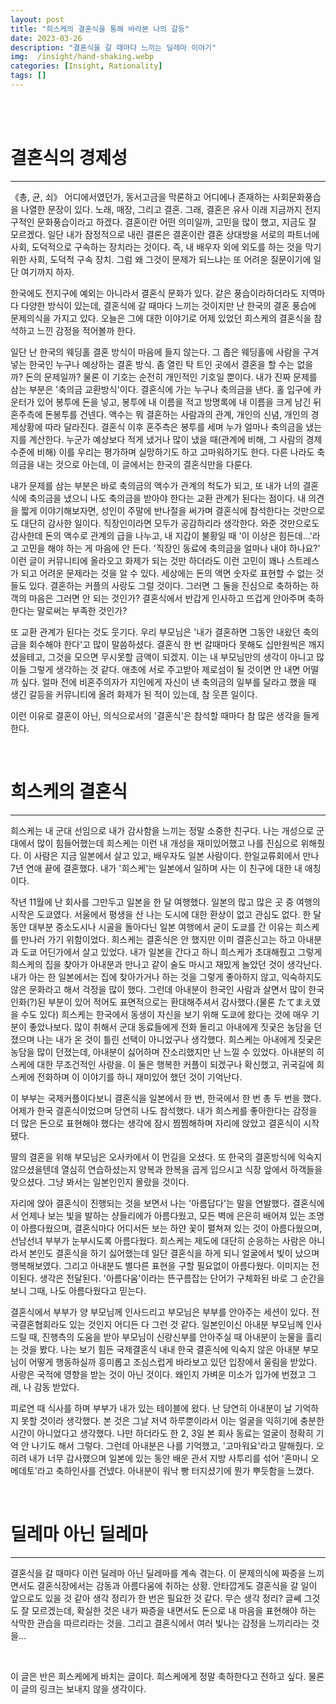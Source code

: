 ```yaml
---
layout: post
title: "희스케의 결혼식을 통해 바라본 나의 갈등"
date: 2023-03-26
description: "결혼식을 갈 때마다 느끼는 딜레마 이야기"
img:  /insight/hand-shaking.webp
categories: [Insight, Rationality]
tags: []
---
```


<br>
<br id="1">

# 결혼식의 경제성

---

《총, 균, 쇠》 어디에서였던가, 동서고금을 막론하고 어디에나 존재하는 사회문화풍습을 나열한 문장이 있다. 노래, 매장, 그리고 결혼. 그래, 결혼은 유사 이래 지금까지 전지구적인 문화풍습이라고 하겠다. 결혼이란 어떤 의미일까, 고민을 많이 했고, 지금도 잘 모르겠다. 일단 내가 잠정적으로 내린 결론은 결혼이란 결혼 상대방을 서로의 파트너에 사회, 도덕적으로 구속하는 장치라는 것이다. 즉, 내 배우자 외에 외도를 하는 것을 막기 위한 사회, 도덕적 구속 장치. 그럼 왜 그것이 문제가 되느냐는 또 어려운 질문이기에 일단 여기까지 하자.

한국에도 전지구에 예외는 아니라서 결혼식 문화가 있다. 같은 풍습이라하더라도 지역마다 다양한 방식이 있는데, 결혼식에 갈 때마다 느끼는 것이지만 난 한국의 결혼 풍습에 문제의식을 가지고 있다. 오늘은 그에 대한 이야기로 어제 있었던 희스케의 결혼식을 참석하고 느낀 감정을 적어볼까 한다.

일단 난 한국의 웨딩홀 결혼 방식이 마음에 들지 않는다. 그 좁은 웨딩홀에 사람을 구겨넣는 한국인 누구나 예상하는 결혼 방식. 좀 열린 탁 트인 곳에서 결혼을 할 수는 없을까? 돈의 문제일까? 물론 이 기호는 순전히 개인적인 기호일 뿐이다. 내가 진짜 문제를 삼는 부분은 '축의금 교환방식'이다. 결혼식에 가는 누구나 축의금을 낸다. 홀 입구에 카운터가 있어 봉투에 돈을 넣고, 봉투에 내 이름을 적고 방명록에 내 이름을 크게 남긴 뒤 혼주측에 돈봉투를 건넨다. 액수는 뭐 결혼하는 사람과의 관계, 개인의 신념, 개인의 경제상황에 따라 달라진다. 결혼식 이후 혼주측은 봉투를 세며 누가 얼마나 축의금을 냈는지를 계산한다. 누군가 예상보다 적게 냈거나 많이 냈을 때(관계에 비해, 그 사람의 경제수준에 비해) 이를 우리는 평가하며 실망하기도 하고 고마워하기도 한다. 다른 나라도 축의금을 내는 것으로 아는데, 이 글에서는 한국의 결혼식만을 다룬다.

내가 문제를 삼는 부분은 바로 축의금의 액수가 관계의 척도가 되고, 또 내가 너의 결혼식에 축의금을 냈으니 나도 축의금을 받아야 한다는 교환 관계가 된다는 점이다. 내 의견을 짧게 이야기해보자면, 성인이 주말에 반나절을 써가며 결혼식에 참석한다는 것만으로도 대단히 감사한 일이다. 직장인이라면 모두가 공감하리라 생각한다. 와준 것만으로도 감사한데 돈의 액수로 관계의 급을 나누고, 내 지갑이 불황일 때 '이 이상은 힘든데...'라고 고민을 해야 하는 게 마음에 안 든다. '직장인 동료에 축의금을 얼마나 내야 하나요?' 이런 글이 커뮤니티에 올라오고 화제가 되는 것만 하더라도 이런 고민이 꽤나 스트레스가 되고 어려운 문제라는 것을 알 수 있다. 세상에는 돈의 액면 숫자로 표현할 수 없는 것들도 있다. 결혼하는 커플의 사랑도 그럴 것이다. 그러면 그 둘을 진심으로 축하하는 하객의 마음은 그러면 안 되는 것인가? 결혼식에서 반갑게 인사하고 뜨겁게 안아주며 축하한다는 말로써는 부족한 것인가?

또 교환 관계가 된다는 것도 웃기다. 우리 부모님은 '내가 결혼하면 그동안 내왔던 축의금을 회수해야 한다'고 많이 말씀하셨다. 결혼식 한 번 갈때마다 못해도 십만원씩은 깨지셨을테고, 그것을 모으면 무시못할 금액이 되겠지. 이는 내 부모님만의 생각이 아니고 많이들 그렇게 생각하는 것 같다. 애초에 서로 주고받아 제로섬이 될 것이면 안 내면 어떨까 싶다. 얼마 전에 비혼주의자가 지인에게 자신이 낸 축의금의 일부를 달라고 했을 때 생긴 갈등을 커뮤니티에 올려 화제가 된 적이 있는데, 참 웃픈 일이다.

이런 이유로 결혼이 아닌, 의식으로서의 '결혼식'은 참석할 때마다 참 많은 생각을 들게 한다.

<br id="2">

# 희스케의 결혼식

---

희스케는 내 군대 선임으로 내가 감사함을 느끼는 정말 소중한 친구다. 나는 개성으로 군대에서 많이 힘들어했는데 희스케는 이런 내 개성을 재미있어했고 나를 진심으로 위해줬다. 이 사람은 지금 일본에서 살고 있고, 배우자도 일본 사람이다. 한일교류회에서 만나 7년 연애 끝에 결혼했다. 내가 '희스케'는 일본에서 일하며 사는 이 친구에 대한 내 애칭이다.

작년 11월에 난 회사를 그만두고 일본을 한 달 여행했다. 일본의 많고 많은 곳 중 여행의 시작은 도쿄였다. 서울에서 평생을 산 나는 도시에 대한 환상이 없고 관심도 없다. 한 달 동안 대부분 중소도시나 시골을 돌아다닌 일본 여행에서 굳이 도쿄를 간 이유는 희스케를 만나러 가기 위함이었다. 희스케는 결혼식은 안 했지만 이미 결혼신고는 하고 아내분과 도쿄 어딘가에서 살고 있었다. 내가 일본을 간다고 하니 희스케가 초대해줬고 그렇게 희스케의 집을 찾아가 아내분과 만나고 같이 술도 마시고 재밌게 놀았던 것이 생각난다. 내가 아는 한 일본에서는 집에 찾아가거나 하는 것을 그렇게 좋아하지 않고, 익숙하지도 않은 문화라고 해서 걱정을 많이 했다. 그런데 아내분이 한국인 사람과 살면서 많이 한국인화(?)된 부분이 있어 적어도 표면적으로는 환대해주셔서 감사했다.(물론 たてまえ였을 수도 있다) 희스케는 한국에서 동생이 자신을 보기 위해 도쿄에 왔다는 것에 매우 기분이 좋았나보다. 많이 취해서 군대 동료들에게 전화 돌리고 아내에게 짓궂은 농담을 던졌으며 나는 내가 온 것이 틀린 선택이 아니었구나 생각했다. 희스케는 아내에게 짓궂은 농담을 많이 던졌는데, 아내분이 싫어하며 잔소리했지만 난 느낄 수 있었다. 아내분의 히스케에 대한 무조건적인 사랑을. 이 둘은 행복한 커플이 되겠구나 확신했고, 귀국길에 희스케에 전화하며 이 이야기를 하니 재미있어 했던 것이 기억난다.

이 부부는 국제커플이다보니 결혼식을 일본에서 한 번, 한국에서 한 번 총 두 번을 했다. 어제가 한국 결혼식이었으며 당연히 나도 참석했다. 내가 희스케를 좋아한다는 감정을 더 많은 돈으로 표현해야 했다는 생각에 잠시 찜찜해하며 자리에 앉았고 결혼식이 시작됐다.

딸의 결혼을 위해 부모님은 오사카에서 이 먼길을 오셨다. 또 한국의 결혼방식에 익숙지 않으셨을텐데 열심히 연습하셨는지 양복과 한복을 곱게 입으시고 식장 앞에서 하객들을 맞으셨다. 그냥 봐서는 일본인인지 몰랐을 것이다.


자리에 앉아 결혼식이 진행되는 것을 보면서 나는 '아름답다'는 말을 연발했다. 결혼식에서 언제나 보는 빛을 발하는 샹들리에가 아름다웠고, 모든 벽에 은은히 배어져 있는 조명이 아름다웠으며, 결혼식마다 어디서든 보는 하얀 꽃이 펼쳐져 있는 것이 아름다웠으며, 선남선녀 부부가 눈부시도록 아름다웠다. 희스케는 제도에 대단히 순응하는 사람은 아니라서 본인도 결혼식을 하기 싫어했는데 일단 결혼식을 하게 되니 얼굴에서 빛이 났으며 행복해보였다. 그리고 아내분도 별다른 표현을 구할 필요없이 아름다웠다. 이미지는 전이된다. 생각은 전달된다. '아름다움'이라는 뜬구름잡는 단어가 구체화된 바로 그 순간을 보니 그때, 나도 아름다웠다고 믿는다.

결혼식에서 부부가 양 부모님께 인사드리고 부모님은 부부를 안아주는 세션이 있다. 전국결혼협회라도 있는 것인지 어디든 다 그런 것 같다. 일본인이신 아내분 부모님께 인사드릴 때, 진행측의 도움을 받아 부모님이 신랑신부를 안아주실 때 아내분이 눈물을 흘리는 것을 봤다. 나는 보기 힘든 국제결혼식 내내 한국 결혼식에 익숙지 않은 아내분 부모님이 어떻게 행동하실까 흥미롭고 조심스럽게 바라보고 있던 입장에서 울림을 받았다. 사랑은 국적에 영향을 받는 것이 아닌 것이다. 왜인지 가벼운 미소가 입가에 번졌고 그래, 나 감동 받았다.


피로연 때 식사를 하며 부부가 내가 있는 테이블에 왔다. 난 당연히 아내분이 날 기억하지 못할 것이라 생각했다. 본 것은 그날 저녁 하루뿐이라서 이는 얼굴을 익히기에 충분한 시간이 아니었다고 생각했다. 나만 하더라도 한 2, 3일 본 회사 동료는 얼굴이 정확히 기억 안 나기도 해서 그렇다. 그런데 아내분은 나를 기억했고, '고마워요'라고 말해줬다. 오히려 내가 너무 감사했으며 일본에 있는 동안 배운 관서 지방 사투리를 섞어 '혼마니 오메데토'라고 축하인사를 건넸다. 아내분이 워낙 빵 터지셨기에 뭔가 뿌듯함을 느꼈다.


<br id="3">

# 딜레마 아닌 딜레마

---

결혼식을 갈 때마다 이런 딜레마 아닌 딜레마를 계속 겪는다. 이 문제의식에 짜증을 느끼면서도 결혼식장에서는 감동과 아름다움에 취하는 상황. 안타깝게도 결혼식을 갈 일이 앞으로도 있을 것 같아 생각 정리가 한 번은 필요한 것 같다. 무슨 생각 정리? 글쎄 그것도 잘 모르겠는데, 확실한 것은 내가 짜증을 내면서도 돈으로 내 마음을 표현해야 하는 삭막한 관습을 따르리라는 것을. 그리고 결혼식에서 여러 빛나는 감정을 느끼리라는 것을...

<br>

이 글은 반은 희스케에게 바치는 글이다. 희스케에게 정말 축하한다고 전하고 싶다. 물론 이 글의 링크는 보내지 않을 생각이다.

